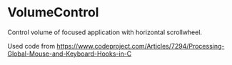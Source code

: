 # VolumeControl
Control volume of focused application with horizontal scrollwheel.

Used code from https://www.codeproject.com/Articles/7294/Processing-Global-Mouse-and-Keyboard-Hooks-in-C
